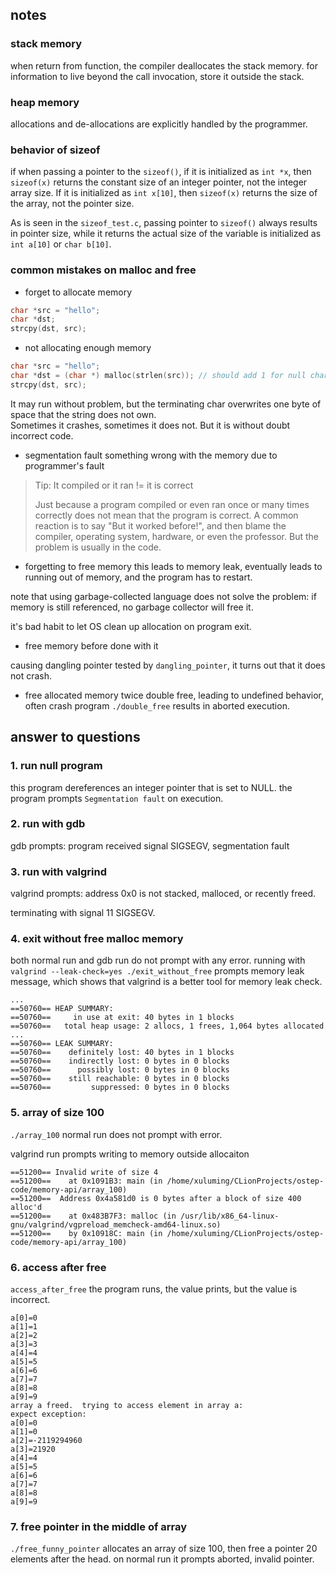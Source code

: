 ## notes

### stack memory

when return from function, the compiler deallocates the stack memory. for information to live beyond the call
invocation, store it outside the stack.

### heap memory

allocations and de-allocations are explicitly handled by the programmer.

### behavior of sizeof

if when passing a pointer to the `sizeof()`, if it is initialized as `int *x`, then `sizeof(x)` returns the constant
size of an integer pointer, not the integer array size. If it is initialized as `int x[10]`, then `sizeof(x)` returns
the size of the array, not the pointer size.

As is seen in the `sizeof_test.c`, passing pointer to `sizeof()` always results in pointer size, while it returns the
actual size of the variable is initialized as `int a[10]` or `char b[10]`.

### common mistakes on malloc and free

* forget to allocate memory

```c
char *src = "hello";
char *dst;
strcpy(dst, src);
```

* not allocating enough memory

```c
char *src = "hello";
char *dst = (char *) malloc(strlen(src)); // should add 1 for null char
strcpy(dst, src);
```

It may run without problem, but the terminating char overwrites one byte of space that the string does not own.  
Sometimes it crashes, sometimes it does not. But it is without doubt incorrect code.

* segmentation fault something wrong with the memory due to programmer's fault

> Tip: It compiled or it ran != it is correct
>
> Just because a program compiled or even ran once or many times correctly does not mean that the program is correct. A common reaction is to say "But it worked before!", and then blame the compiler, operating system, hardware, or even the professor. But the problem is usually in the code.

* forgetting to free memory this leads to memory leak, eventually leads to running out of memory, and the program has to
  restart.

note that using garbage-collected language does not solve the problem: if memory is still referenced, no garbage
collector will free it.

it's bad habit to let OS clean up allocation on program exit.

* free memory before done with it

causing dangling pointer tested by `dangling_pointer`, it turns out that it does not crash.

* free allocated memory twice double free, leading to undefined behavior, often crash program `./double_free` results in
  aborted execution.

## answer to questions

### 1. run null program

this program dereferences an integer pointer that is set to NULL. the program prompts `Segmentation fault` on execution.

### 2. run with gdb

gdb prompts: program received signal SIGSEGV, segmentation fault

### 3. run with valgrind

valgrind prompts: address 0x0 is not stacked, malloced, or recently freed.

terminating with signal 11 SIGSEGV.

### 4. exit without free malloc memory

both normal run and gdb run do not prompt with any error. running with `valgrind --leak-check=yes ./exit_without_free`
prompts memory leak message, which shows that valgrind is a better tool for memory leak check.

```text
...
==50760== HEAP SUMMARY:
==50760==     in use at exit: 40 bytes in 1 blocks
==50760==   total heap usage: 2 allocs, 1 frees, 1,064 bytes allocated
...
==50760== LEAK SUMMARY:
==50760==    definitely lost: 40 bytes in 1 blocks
==50760==    indirectly lost: 0 bytes in 0 blocks
==50760==      possibly lost: 0 bytes in 0 blocks
==50760==    still reachable: 0 bytes in 0 blocks
==50760==         suppressed: 0 bytes in 0 blocks
```

### 5. array of size 100

`./array_100`
normal run does not prompt with error.

valgrind run prompts writing to memory outside allocaiton

```text
==51200== Invalid write of size 4
==51200==    at 0x1091B3: main (in /home/xuluming/CLionProjects/ostep-code/memory-api/array_100)
==51200==  Address 0x4a581d0 is 0 bytes after a block of size 400 alloc'd
==51200==    at 0x483B7F3: malloc (in /usr/lib/x86_64-linux-gnu/valgrind/vgpreload_memcheck-amd64-linux.so)
==51200==    by 0x10918C: main (in /home/xuluming/CLionProjects/ostep-code/memory-api/array_100)
```

### 6. access after free

`access_after_free`
the program runs, the value prints, but the value is incorrect.

```text
a[0]=0
a[1]=1
a[2]=2
a[3]=3
a[4]=4
a[5]=5
a[6]=6
a[7]=7
a[8]=8
a[9]=9
array a freed.  trying to access element in array a: 
expect exception: 
a[0]=0
a[1]=0
a[2]=-2119294960
a[3]=21920
a[4]=4
a[5]=5
a[6]=6
a[7]=7
a[8]=8
a[9]=9
```

### 7. free pointer in the middle of array

`./free_funny_pointer`
allocates an array of size 100, then free a pointer 20 elements after the head. on normal run it prompts aborted,
invalid pointer.
